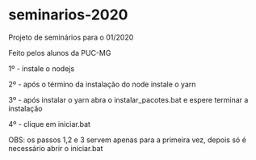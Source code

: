 # seminarios-2020

Projeto de seminários para o 01/2020

Feito pelos alunos da PUC-MG

1º - instale o nodejs

2º - após o término da instalação do node instale o yarn

3º - após instalar o yarn abra o  instalar_pacotes.bat e espere terminar a instalação

4º - clique em iniciar.bat


OBS: os passos 1,2 e 3 servem apenas para a primeira vez, depois só é necessário abrir o iniciar.bat
